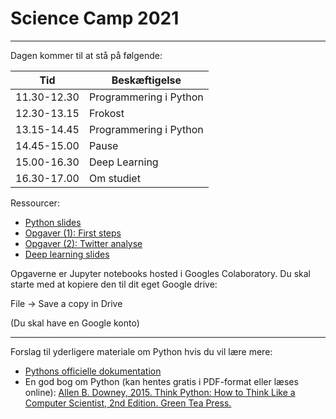 # Science Camp 2021
---

Dagen kommer til at stå på følgende:

| Tid       | Beskæftigelse          |
|-----------|------------------------|
|11.30-12.30| Programmering i Python | 
|12.30-13.15| Frokost                | 
|13.15-14.45| Programmering i Python | 
|14.45-15.00| Pause                  | 
|15.00-16.30| Deep Learning          | 
|16.30-17.00| Om studiet             | 

Ressourcer:
 - [Python slides](https://docs.google.com/presentation/d/18u0KT4b8ApNQVm259XVZIlCK0vHB6GWnjk3dLcNc9h8/edit?usp=sharing)
 - [Opgaver (1): First steps](https://colab.research.google.com/drive/16Gu4dzC2CCxHtL0OPbYeQxl5qI5dvyej)
 - [Opgaver (2): Twitter analyse](https://colab.research.google.com/drive/1EMTT-U19GbebaaCfxuDi8xFdo5f1Zjin)
 - [Deep learning slides](https://docs.google.com/presentation/d/1KazeBeYK1wzSkUrMjbMYBqXolTWm_dHyGUGL9l-r7ww/edit?usp=sharing)

Opgaverne er Jupyter notebooks hosted i Googles Colaboratory. Du skal starte med at kopiere den til dit eget Google drive:

File -> Save a copy in Drive

(Du skal have en Google konto)

---
Forslag til yderligere materiale om Python hvis du vil lære mere:
 - [Pythons officielle dokumentation](https://github.com/user/repo/blob/branch/other_file.md)
 - En god bog om Python (kan hentes gratis i PDF-format eller læses online): [Allen B. Downey, 2015. Think Python: How to Think Like a Computer Scientist, 2nd Edition. Green Tea Press.](https://greenteapress.com/wp/think-python-2e/)
